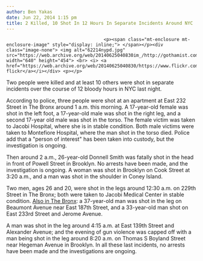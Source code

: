 ```yaml
---
author: Ben Yakas
date: Jun 22, 2014 1:15 pm
title: 2 Killed, 10 Shot In 12 Hours In Separate Incidents Around NYC
---
```


	
										<p><span class="mt-enclosure mt-enclosure-image" style="display: inline;"> </span></p><div class="image-none"> <img alt="62214nypd.jpg" src="https://web.archive.org/web/20140625040830im_/http://gothamist.com/attachments/byakas/62214nypd.jpg" width="640" height="454"> <br> <i> <a href="https://web.archive.org/web/20140625040830/https://www.flickr.com/photos/47751349@N06/9923414626/">GJD&apos;s flickr</a></i></div> <p></p>

<p>Two people were killed and at least 10 others were shot in separate incidents over the course of 12 bloody hours in NYC last night. </p>

<p>According to police, three people were shot at an apartment at East 232 Street in The Bronx around 1 a.m. this morning. A 17-year-old female was shot in the left foot, a 17-year-old male was shot in the right leg, and a second 17-year old male was shot in the torso. The female victim was taken to Jacobi Hospital, where she is in stable condition. Both male victims were taken to Montefiore Hospital, where the man shot in the torso died. Police add that a &quot;person of interest&quot; has been taken into custody, but the investigation is ongoing.</p>

<p>Then around 2 a.m., 26-year-old Donnell Smith was fatally shot in the head in front of Powell Street in Brooklyn. No arrests have been made, and the investigation is ongoing. A woman was shot in Brooklyn on Cook Street at 3:20 a.m., and a man was shot in the shoulder in Coney Island.</p>

<p>Two men, ages 26 and 20, were shot in the legs around 12:30 a.m. on 229th Street in The Bronx; both were taken to Jacobi Medical Center in stable condition. <a href="https://web.archive.org/web/20140625040830/http://nypost.com/2014/06/22/bloody-start-to-summer-as-a-dozen-people-shot-over-12-hours/">Also in The Bronx</a>: a 37-year-old man was shot in the leg on Beaumont Avenue near East 187th Street, and a 33-year-old man shot on East 233rd Street and Jerome Avenue. </p>

<p>A man was shot in the leg around 4:15 a.m. at East 139th Street and Alexander Avenue; and the evening of gun violence was capped off with a man being shot in the leg around 8:20 a.m. on Thomas S Boyland Street near Hegeman Avenue in Brooklyn. In all these last incidents, no arrests have been made and the investigations are ongoing.</p>					
										
									
				